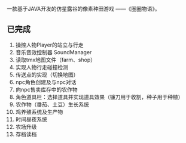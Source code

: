 一款基于JAVA开发的仿星露谷的像素种田游戏 ——《圈圈物语》。



## 已完成
1. 操控人物Player的站立与行走
2. 音乐音效控制器 SoundManager
3. 读取tmx地图文件（farm、shop）
4. 实现人物行走碰撞检测
5. 传送点的实现（切换地图）
6. npc角色创建及与npc对话
7. 向npc售卖库存中的农作物
8. 角色道具栏：选择道具并实现道具效果（镰刀用于收割，种子用于种植）
9.  农作物（番茄、土豆）生长系统
10. 鸡养殖系统及生产物
11. 时间昼夜系统
12. 农场升级
13. 存档读档


